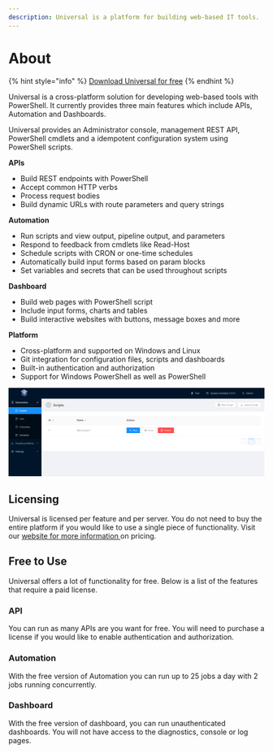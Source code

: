 ```yaml
---
description: Universal is a platform for building web-based IT tools.
---
```


# About

{% hint style="info" %}
[Download Universal for free](https://ironmansoftware.com/downloads)
{% endhint %}

Universal is a cross-platform solution for developing web-based tools with PowerShell. It currently provides three main features which include APIs, Automation and Dashboards. 

Universal provides an Administrator console, management REST API, PowerShell cmdlets and a idempotent configuration system using PowerShell scripts.  

**APIs**

* Build REST endpoints with PowerShell
* Accept common HTTP verbs
* Process request bodies
* Build dynamic URLs with route parameters and query strings

**Automation**

* Run scripts and view output, pipeline output, and parameters 
* Respond to feedback from cmdlets like Read-Host
* Schedule scripts with CRON or one-time schedules
* Automatically build input forms based on param blocks
* Set variables and secrets that can be used throughout scripts 

**Dashboard**

* Build web pages with PowerShell script
* Include input forms, charts and tables 
* Build interactive websites with buttons, message boxes and more

**Platform**

* Cross-platform and supported on Windows and Linux
* Git integration for configuration files, scripts and dashboards 
* Built-in authentication and authorization 
* Support for Windows PowerShell as well as PowerShell

![](.gitbook/assets/image%20%2810%29.png)

## Licensing 

Universal is licensed per feature and per server. You do not need to buy the entire platform if you would like to use a single piece of functionality. Visit our [website for more information ](https://ironmansoftware.com/powershell-universal/)on pricing. 

## Free to Use

Universal offers a lot of functionality for free. Below is a list of the features that require a paid license. 

### API

You can run as many APIs are you want for free. You will need to purchase a license if you would like to enable authentication and authorization. 

### Automation 

With the free version of Automation you can run up to 25 jobs a day with 2 jobs running concurrently. 

### Dashboard 

With the free version of dashboard, you can run unauthenticated dashboards. You will not have access to the diagnostics, console or log pages. 

